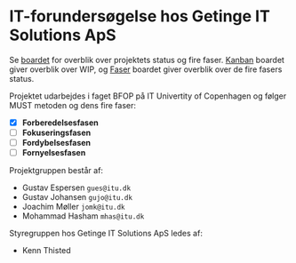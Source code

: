 # IT-forundersøgelse hos Getinge IT Solutions ApS

Se [boardet](https://github.com/users/gustavjohansen98/projects/1/views/3) for overblik over projektets status og fire faser. [Kanban](https://github.com/users/gustavjohansen98/projects/1/views/2) boardet giver overblik over WIP, og [Faser](https://github.com/users/gustavjohansen98/projects/1/views/3) boardet giver overblik over de fire fasers status.

Projektet udarbejdes i faget BFOP på IT Univertity of Copenhagen og følger MUST metoden og dens fire faser:
- [x] **Forberedelsesfasen**
- [ ] **Fokuseringsfasen**
- [ ] **Fordybelsesfasen**
- [ ] **Fornyelsesfasen**

Projektgruppen består af:
- Gustav Espersen `gues@itu.dk` 
- Gustav Johansen `gujo@itu.dk`
- Joachim Møller `jomk@itu.dk`
- Mohammad Hasham `mhas@itu.dk`

Styregruppen hos Getinge IT Solutions ApS ledes af:
- Kenn Thisted
